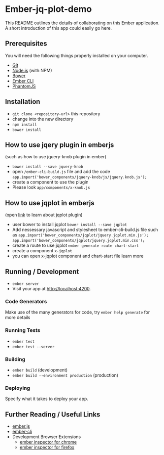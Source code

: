 # Ember-jq-plot-demo

This README outlines the details of collaborating on this Ember application.
A short introduction of this app could easily go here.

## Prerequisites

You will need the following things properly installed on your computer.

* [Git](http://git-scm.com/)
* [Node.js](http://nodejs.org/) (with NPM)
* [Bower](http://bower.io/)
* [Ember CLI](http://ember-cli.com/)
* [PhantomJS](http://phantomjs.org/)

## Installation

* `git clone <repository-url>` this repository
* change into the new directory
* `npm install`
* `bower install`

## How to use jqery plugin in emberjs
(such as how to use jquery-knob plugin in ember)
* `bower install --save jquery-knob`
* open `/ember-cli-build.js` file and add the code `app.import('bower_components/jquery-knob/js/jquery.knob.js');`
* create a component to use the plugin
* Please look `app/components/x-knob.js`

## How to use jqplot in emberjs
(open [link](http://www.jqplot.com/) to learn about jqplot plugin)
* user bower to install jqplot `bower install --save jqplot`
* Add nessessary javascript and stylesheet to ember-cli-build.js file
  such as 
    `app.import('bower_components/jqplot/jquery.jqplot.min.js');`
    `app.import('bower_components/jqplot/jquery.jqplot.min.css');`
* create a route to use jqplot `ember generate route chart-start`
* create a component `x-jqplot`
* you can open x-jqplot component and chart-start file learn more

## Running / Development

* `ember server`
* Visit your app at [http://localhost:4200](http://localhost:4200).

### Code Generators

Make use of the many generators for code, try `ember help generate` for more details

### Running Tests

* `ember test`
* `ember test --server`

### Building

* `ember build` (development)
* `ember build --environment production` (production)

### Deploying

Specify what it takes to deploy your app.

## Further Reading / Useful Links

* [ember.js](http://emberjs.com/)
* [ember-cli](http://ember-cli.com/)
* Development Browser Extensions
  * [ember inspector for chrome](https://chrome.google.com/webstore/detail/ember-inspector/bmdblncegkenkacieihfhpjfppoconhi)
  * [ember inspector for firefox](https://addons.mozilla.org/en-US/firefox/addon/ember-inspector/)

